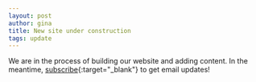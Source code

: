 ```yaml
---
layout: post
author: gina
title: New site under construction
tags: update
---
```


We are in the process of building our website and adding content. In the meantime, [subscribe](http://eepurl.com/hojSrv){:target="_blank"} to get email updates!
